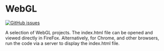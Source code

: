# WebGL
[![GitHub issues](https://img.shields.io/github/issues/Carla-de-Beer/Processing.svg?style=flat-square)](https://github.com/Carla-de-Beer/WebGL/issues)

A selection of WebGL projects. The index.html file can be opened and viewed directly in FireFox. Alternatively, for Chrome, and other browsers, run the code via a server to display the index.html file.



